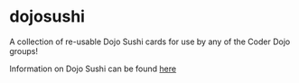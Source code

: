 dojosushi
=========

A collection of re-usable Dojo Sushi cards for use by any of the Coder Dojo groups!

Information on Dojo Sushi can be found [here](http://kata.coderdojo.com/wiki/Sushi)